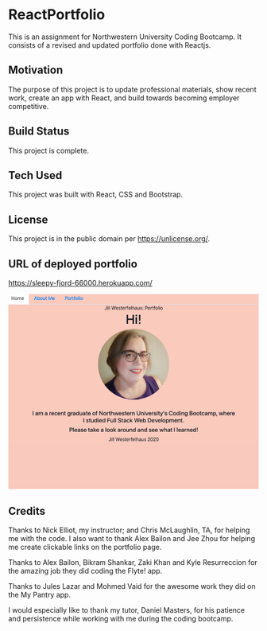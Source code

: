 # ReactPortfolio

This is an assignment for Northwestern University Coding Bootcamp. It consists of a revised and updated portfolio done with Reactjs.

## Motivation
The purpose of this project is to update professional materials, show recent work, create an app with React, and build towards becoming employer competitive.

## Build Status
This project is complete.

## Tech Used
This project was built with React, CSS and Bootstrap. 

## License
This project is in the public domain per https://unlicense.org/.  

## URL of deployed portfolio

https://sleepy-fjord-66000.herokuapp.com/

![home page portfolio](./client/public/images/homepageportfolio.png)


## Credits

Thanks to Nick Elliot, my instructor; and Chris McLaughlin, TA, for helping me with the code.  I also want to thank Alex Bailon and Jee Zhou for helping me create clickable links on the portfolio page. 

Thanks to Alex Bailon, Bikram Shankar, Zaki Khan and Kyle Resurreccion for the amazing job they did coding the Flyte! app.

Thanks to Jules Lazar and Mohmed Vaid for the awesome work they did on the My Pantry app.

I would especially like to thank my tutor, Daniel Masters, for his patience and persistence while working with me during the coding bootcamp. 
